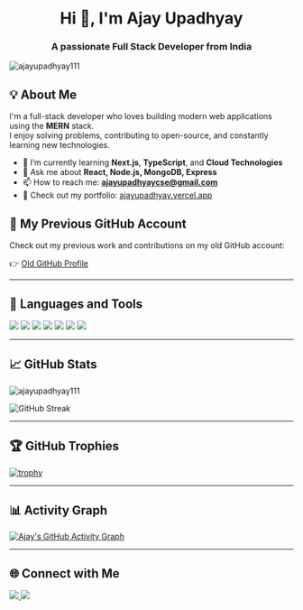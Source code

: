 <h1 align="center">Hi 👋, I'm Ajay Upadhyay</h1>
<h3 align="center">A passionate Full Stack Developer from India</h3>

<p align="left">
  <img src="https://komarev.com/ghpvc/?username=ajayupadhyay111&label=Profile%20views&color=0e75b6&style=flat" alt="ajayupadhyay111" />
</p>

## 💡 About Me

I'm a full-stack developer who loves building modern web applications using the **MERN** stack.  
I enjoy solving problems, contributing to open-source, and constantly learning new technologies.

- 🌱 I’m currently learning **Next.js**, **TypeScript**, and **Cloud Technologies**
- 💬 Ask me about **React, Node.js, MongoDB, Express**
- 📫 How to reach me: **ajayupadhyaycse@gmail.com**
- 📝 Check out my portfolio: [ajayupadhyay.vercel.app](https://ajayupadhyay.vercel.app)

## 👤 My Previous GitHub Account

Check out my previous work and contributions on my old GitHub account:

👉 [Old GitHub Profile](https://github.com/coderAjju)


---

## 🚀 Languages and Tools

<p align="left">
  <img src="https://img.shields.io/badge/-React-61DAFB?logo=react&logoColor=white&style=for-the-badge" />
  <img src="https://img.shields.io/badge/-Node.js-339933?logo=node.js&logoColor=white&style=for-the-badge" />
  <img src="https://img.shields.io/badge/-Express.js-000000?logo=express&logoColor=white&style=for-the-badge" />
  <img src="https://img.shields.io/badge/-MongoDB-47A248?logo=mongodb&logoColor=white&style=for-the-badge" />
  <img src="https://img.shields.io/badge/-Next.js-000000?logo=next.js&logoColor=white&style=for-the-badge" />
  <img src="https://img.shields.io/badge/-JavaScript-F7DF1E?logo=javascript&logoColor=black&style=for-the-badge" />
  <img src="https://img.shields.io/badge/-TailwindCSS-06B6D4?logo=tailwindcss&logoColor=white&style=for-the-badge" />
</p>

---

## 📈 GitHub Stats

<p align="left">
  <img src="https://github-readme-stats.vercel.app/api?username=ajayupadhyay111&show_icons=true&theme=dark" alt="ajayupadhyay111" />
</p>
<p align="left">
  <img src="https://streak-stats.demolab.com?user=ajayupadhyay111&theme=dark" alt="GitHub Streak" />
</p>

---

## 🏆 GitHub Trophies

[![trophy](https://github-profile-trophy.vercel.app/?username=ajayupadhyay111&theme=monokai&row=1&column=6)](https://github.com/ryo-ma/github-profile-trophy)

---

## 📊 Activity Graph

[![Ajay's GitHub Activity Graph](https://github-readme-activity-graph.vercel.app/graph?username=ajayupadhyay111&bg_color=1a1b27&color=9bf6ff&line=00f5d4&point=ffffff&area=true&hide_border=true)](https://github.com/ajayupadhyay111)

---

## 🌐 Connect with Me

<p align="left">
  <a href="https://linkedin.com/in/ajayupadhyay" target="_blank">
    <img src="https://img.shields.io/badge/-LinkedIn-0077B5?logo=linkedin&logoColor=white&style=for-the-badge" />
  </a>
  <a href="mailto:ajayupadhyaycse@gmail.com">
    <img src="https://img.shields.io/badge/-Gmail-D14836?logo=gmail&logoColor=white&style=for-the-badge" />
  </a>
</p>
